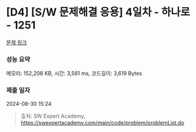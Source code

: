 # [D4] [S/W 문제해결 응용] 4일차 - 하나로 - 1251 

[문제 링크](https://swexpertacademy.com/main/code/problem/problemDetail.do?contestProbId=AV15StKqAQkCFAYD) 

### 성능 요약

메모리: 152,208 KB, 시간: 3,561 ms, 코드길이: 3,619 Bytes

### 제출 일자

2024-08-30 15:24



> 출처: SW Expert Academy, https://swexpertacademy.com/main/code/problem/problemList.do